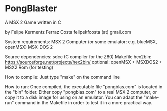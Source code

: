 # PongBlaster
A MSX 2 Game written in C

by Felipe Kermentz Ferraz Costa
felipekfcosta (at) gmail.com


System requirements:
  MSX 2 Computer (or some emulator: e.g. blueMSX, openMSX)
  MSX-DOS 2

Source dependencies:
  sdcc (C compiler for the Z80)
  Makefile
  hex2bin: https://sourceforge.net/projects/hex2bin/
  optional: openMSX + MSXDOS2 + MSX2 Rom (for testing)

How to compile: 
    Just type "make" on the command line

How to run:
  Once compiled, the executable file "pongblas.com" is located in the "bin" folder.
  Either copy "pongblas.com" to a real MSX 2 computer, or copy it to a disk image for using on an emulator. You can adapt the "make-run" command in the Makefile in order to test it in a more practical way.
    
